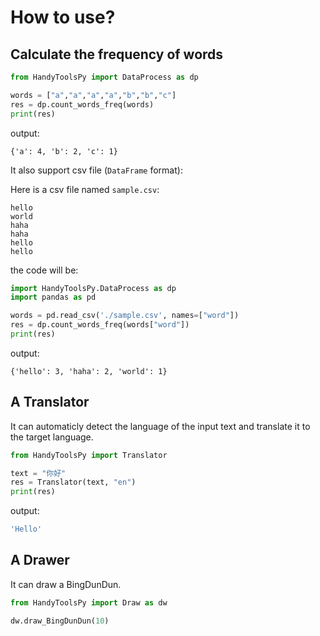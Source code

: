 # How to use?

## Calculate the frequency of words

```python
from HandyToolsPy import DataProcess as dp

words = ["a","a","a","a","b","b","c"]
res = dp.count_words_freq(words)
print(res)
```

output:

```text
{'a': 4, 'b': 2, 'c': 1}
```

It also support csv file (`DataFrame` format):

Here is a csv file named `sample.csv`:

```csv
hello
world
haha
haha
hello
hello
```

the code will be:

```python
import HandyToolsPy.DataProcess as dp
import pandas as pd

words = pd.read_csv('./sample.csv', names=["word"])
res = dp.count_words_freq(words["word"])
print(res)
```

output:

```text
{'hello': 3, 'haha': 2, 'world': 1}
```

## A Translator

It can automaticly detect the language of the input text and translate it to the target language.

```python
from HandyToolsPy import Translator

text = "你好"
res = Translator(text, "en")
print(res)
```

output:

```bash
'Hello'
```

## A Drawer

It can draw a BingDunDun.

```python
from HandyToolsPy import Draw as dw

dw.draw_BingDunDun(10)
```
